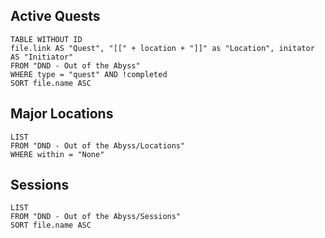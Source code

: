 ## Active Quests

```dataview
TABLE WITHOUT ID
file.link AS "Quest", "[[" + location + "]]" as "Location", initator AS "Initiator"
FROM "DND - Out of the Abyss"
WHERE type = "quest" AND !completed
SORT file.name ASC
```

## Major Locations

```dataview
LIST
FROM "DND - Out of the Abyss/Locations"
WHERE within = "None"
```

## Sessions
```dataview
LIST
FROM "DND - Out of the Abyss/Sessions"
SORT file.name ASC
```